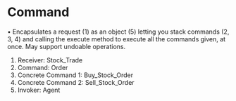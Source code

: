 # Command

•	Encapsulates a request (1) as an object (5) letting you stack commands (2, 3, 4) and calling the execute method to execute all the commands given, at once. May support undoable operations.
1.	Receiver: Stock_Trade
2.	Command: Order
3.	Concrete Command 1: Buy_Stock_Order
4.	Concrete Command 2: Sell_Stock_Order
5.	Invoker: Agent
